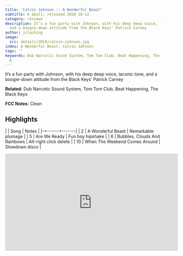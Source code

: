 ```yaml
---
title: 'Calvin Johnson :: A Wonderful Beast'
subtitle: K &bull; released 2018-10-12
category: reviews
description: It’s a fun party with Johnson, with his deep deep voice, laconic tone,
  and a boogie-down attitude from the Black Keys’ Patrick Carney
author: jclacking
image:
  src: details/2018/calvin-johnson.jpg
index: A Wonderful Beast, Calvin Johnson
tags: ''
keywords: Dub Narcotic Sound System, Tom Tom Club, Beat Happening, The Black Keys,
  K
---
```

It’s a fun party with Johnson, with his deep deep voice, laconic tone, and a boogie-down attitude from the Black Keys’ Patrick Carney<!--more-->

**Related**: Dub Narcotic Sound System, Tom Tom Club, Beat Happening, The Black Keys

**FCC Notes**: Clean

## Highlights

| | Song | Notes |
|-+------+-------|
| 2 | A Wonderful Beast | Remarkable plumage |
| 5 | Are We Ready | Fun boy hipshake |
| 6 | Bubbles, Clouds And Rainbows | Alt-right click delete |
| 10 | When The Weekend Comes Around | Slowdown disco |

<div class="tlo-detail-video"><iframe width="560" height="315" src="https://www.youtube.com/embed/R5P5pgCi0oM" frameborder="0" allow="autoplay; encrypted-media" allowfullscreen></iframe></div>

